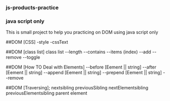 ### js-products-practice
### java script only
 This is small project to help you practicing on DOM using java script only 

##DOM [CSS] 
-style 
-cssText

##DOM [class list]
class list
--length
--contains
--items (index)
--add 
--remove
--toggle

##DOM [How TO Deal with Elements]
--before [Eement || string]
--after [Eement || string]
--append [Eement || string]
--prepend [Eement || string]
--remove

##DOM [Traversing];
nextsibling
previousSibling
nextElementsibling
previousElementsibling
parent element
